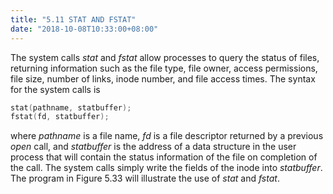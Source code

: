 ```yaml
---
title: "5.11 STAT AND FSTAT"
date: "2018-10-08T10:33:00+08:00"
---
```


The system calls *stat* and *fstat* allow processes to query the status of files, returning information such as the file type, file owner, access permissions, file size, number of links, inode number, and file access times. The syntax for the system calls is

```c
stat(pathname, statbuffer);
fstat(fd, statbuffer);
```

where *pathname* is a file name, *fd* is a file descriptor returned by a previous *open* call, and *statbuffer* is the address of a data structure in the user process that will contain the status information of the file on completion of the call. The system calls simply write the fields of the inode into *statbuffer*. The program in Figure 5.33 will illustrate the use of *stat* and *fstat*.